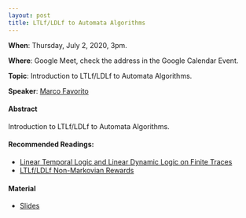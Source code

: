 ```yaml
---
layout: post
title: LTLf/LDLf to Automata Algorithms
---
```


**When**:  Thursday, July 2, 2020, 3pm.

**Where**: Google Meet, check the address in the Google Calendar Event.

**Topic**: Introduction to LTLf/LDLf to Automata Algorithms.

**Speaker**: [Marco Favorito](https://marcofavorito.github.io/)

#### Abstract
Introduction to LTLf/LDLf to Automata Algorithms.


#### Recommended Readings:
- [Linear Temporal Logic and Linear Dynamic Logic on Finite Traces](https://bit.ly/2D7gTGn)
- [LTLf/LDLf Non-Markovian Rewards](https://bit.ly/3iqLUFc)


#### Material
- [Slides](https://drive.google.com/file/d/1AV8JGYNHKtljZArTGyFSglgKOfkuDsv3/view?usp=sharing)
